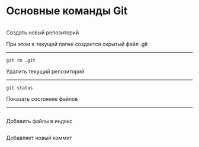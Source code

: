 # Основные команды Git
 

```git init
```

Создать новый репозиторий

При этом в текущей папке создается скрытый файл .git

----

```
git rm .git
```

Удалить текущий репозиторий

----

```
git status
```

Показать состояние файлов

----

``` git add filename.txt
```

Добавить файлы в индекс

``` git commit -m "Комментарий к коммиту"
```

Добавляет новый коммит


